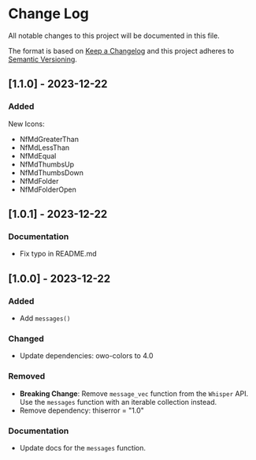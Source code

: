 # Change Log
All notable changes to this project will be documented in this file.

The format is based on [Keep a Changelog](http://keepachangelog.com/)
and this project adheres to [Semantic Versioning](http://semver.org/).

## [1.1.0] - 2023-12-22

### Added

New Icons:
- NfMdGreaterThan
- NfMdLessThan
- NfMdEqual
- NfMdThumbsUp
- NfMdThumbsDown
- NfMdFolder
- NfMdFolderOpen

## [1.0.1] - 2023-12-22

### Documentation

- Fix typo in README.md

## [1.0.0] - 2023-12-22

### Added

- Add `messages()`

### Changed

- Update dependencies: owo-colors to 4.0

### Removed

- **Breaking Change**: Remove `message_vec` function from the `Whisper` API. Use the `messages` function with an iterable collection instead.
- Remove dependency: thiserror = "1.0"

### Documentation

- Update docs for the `messages` function.


